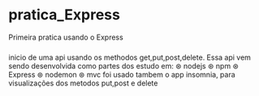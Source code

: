 # pratica_Express
Primeira pratica usando o Express
###
inicio de uma api usando os methodos get,put,post,delete. Essa api vem sendo desenvolvida como partes dos estudo em:
⊛ nodejs
⊛ npm
⊛ Express
⊛ nodemon
⊛ mvc
foi usado tambem o app insomnia, para visualizações dos metodos put,post e delete



